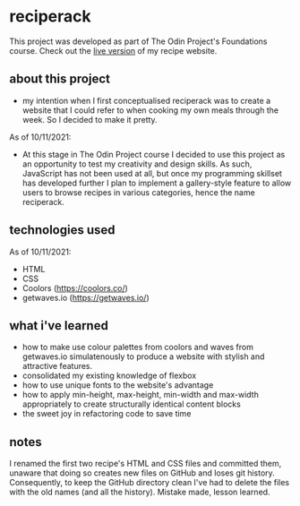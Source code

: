 # reciperack

This project was developed as part of The Odin Project's Foundations course. Check out the [live version](https://silverwish.github.io/top-recipes/) of my recipe website.

## about this project

- my intention when I first conceptualised reciperack was to create a website that I could refer to when cooking my own meals through the week. So I decided to make it pretty.

As of 10/11/2021: 

- At this stage in The Odin Project course I decided to use this project as an opportunity to test my creativity and design skills. As such, JavaScript has not been used at all, but once my programming skillset has developed further I plan to implement a gallery-style feature to allow users to browse recipes in various categories, hence the name reciperack.

## technologies used

As of 10/11/2021:

- HTML
- CSS
- Coolors (https://coolors.co/)
- getwaves.io (https://getwaves.io/)

## what i've learned

- how to make use colour palettes from coolors and waves from getwaves.io simulatenously to produce a website with stylish and attractive features.
- consolidated my existing knowledge of flexbox
- how to use unique fonts to the website's advantage
- how to apply min-height, max-height, min-width and max-width appropriately to create structurally identical content blocks
- the sweet joy in refactoring code to save time

## notes

I renamed the first two recipe's HTML and CSS files and committed them, unaware that doing so creates new files on GitHub and loses git history. Consequently, to keep the GitHub directory clean I've had to delete the files with the old names (and all the history). Mistake made, lesson learned.